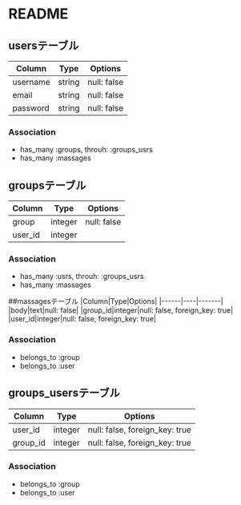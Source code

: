 # README

## usersテーブル
|Column|Type|Options|
|------|----|-------|
|username|string|null: false|
|email|string|null: false|
|password|string|null: false|
### Association
- has_many :groups,  throuh:  :groups_usrs
- has_many :massages

## groupsテーブル
|Column|Type|Options|
|------|----|-------|
|group|integer|null: false|
|user_id|integer||null: false, foreign_key: true||
### Association
- has_many :usrs,  throuh:  :groups_usrs
- has_many :massages


##massagesテーブル
|Column|Type|Options|
|------|----|-------|
|body|text|null: false|
|group_id|integer|null: false, foreign_key: true|
|user_id|integer|null: false, foreign_key: true|
### Association
- belongs_to :group
- belongs_to :user


## groups_usersテーブル
|Column|Type|Options|
|------|----|-------|
|user_id|integer|null: false, foreign_key: true|
|group_id|integer|null: false, foreign_key: true|
### Association
- belongs_to :group
- belongs_to :user